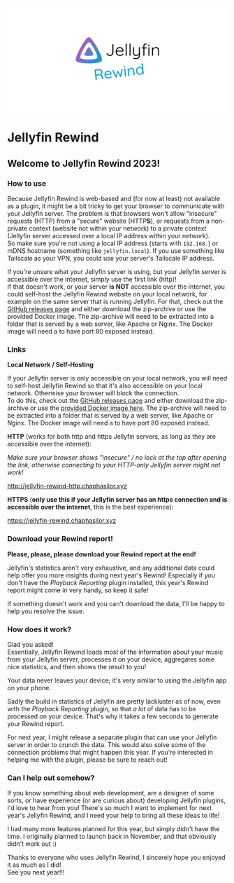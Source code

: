 ![Jellyfin Rewind Banner](Jellyfin%20Rewind%20Banner.png)

# Jellyfin Rewind

## Welcome to Jellyfin Rewind 2023!

### How to use

Because Jellyfin Rewind is web-based and (for now at least) not available as a plugin, it might be a bit tricky to get your browser to communicate with your Jellyfin server. The problem is that browsers won't allow "insecure" requests (HTTP) from a "secure" website (HTTP**S**), or requests from a non-private context (website not within your network) to a private context (Jellyfin server accessed over a local IP address within your network).  
So make sure you're not using a local IP address (starts with `192.168.`) or mDNS hostname (something like `jellyfin.local`). If you use something like Tailscale as your VPN, you could use your server's Tailscale IP address.

If you're unsure what your Jellyfin server is using, but your Jellyfin server is accessible over the internet, simply use the first link (http)!  
If that doesn't work, or your server **is NOT** accessible over the internet, you could self-host the Jellyfin Rewind website on your local network, for example on the same server that is running Jellyfin. For that, check out the [GitHub releases page](https://github.com/Chaphasilor/jellyfin-rewind/releases) and either download the zip-archive or use the provided Docker image. The zip-archive will need to be extracted into a folder that is served by a web server, like Apache or Nginx. The Docker image will need a to have port 80 exposed instead.

### Links

**Local Network / Self-Hosting**

If your Jellyfin server is only accessible on your local network, you will need to self-host Jellyfin Rewind so that it's also accessible on your local network. Otherwise your browser will block the connection.  
To do this, check out the [GitHub releases page](https://github.com/Chaphasilor/jellyfin-rewind/releases) and either download the zip-archive or use the [provided Docker image here](https://hub.docker.com/r/chaphasilor/jellyfin-rewind/tags). The zip-archive will need to be extracted into a folder that is served by a web server, like Apache or Nginx. The Docker image will need a to have port 80 exposed instead.

**HTTP** (works for both http and https Jellyfin servers, as long as they are accessible over the internet):

*Make sure your browser shows "insecure" / no lock at the top after opening the link, otherwise connecting to your HTTP-only Jellyfin server might not work!*

<http://jellyfin-rewind-http.chaphasilor.xyz>

**HTTPS** (**only use this if your Jellyfin server has an https connection and is accessible over the internet**, this is the best experience):

<https://jellyfin-rewind.chaphasilor.xyz>

### Download your Rewind report!

**Please, please, please download your Rewind report at the end!**

Jellyfin's statistics aren't very exhaustive, and any additional data could help offer you more insights during next year's Rewind! Especially if you don't have the *Playback Reporting* plugin installed, this year's Rewind report might come in very handy, so keep it safe!

If something doesn't work and you can't download the data, I'll be happy to help you resolve the issue.

### How does it work?

Glad you asked!  
Essentially, Jellyfin Rewind loads most of the information about your music from your Jellyfin server, processes it on your device, aggregates some nice statistics, and then shows the result to you!

Your data never leaves your device; it's very similar to using the Jellyfin app on your phone.

Sadly the build in statistics of Jellyfin are pretty lackluster as of now, even with the *Playback Reporting* plugin, so that *a lot* of data has to be processed on your device. That's why it takes a few seconds to generate your Rewind report.

For next year, I might release a separate plugin that can use your Jellyfin server in order to crunch the data. This would also solve some of the connection problems that might happen this year. If you're interested in helping me with the plugin, please be sure to reach out!

### Can I help out somehow?

If you know something about web development, are a designer of some sorts, or have experience (or are curious about) developing Jellyfin plugins, I'd love to hear from you! There's so much I want to implement for next year's Jellyfin Rewind, and I need your help to bring all these ideas to life!

I had many more features planned for this year, but simply didn't have the time. I originally planned to launch back in November, and that obviously didn't work out :)

Thanks to everyone who uses Jellyfin Rewind, I sincerely hope you enjoyed it as much as I did!  
See you next year!!!
